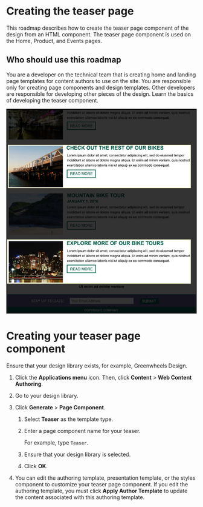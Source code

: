 # Creating the teaser page

This roadmap describes how to create the teaser page component of the design from an HTML component. The teaser page component is used on the Home, Product, and Events pages.

## Who should use this roadmap

You are a developer on the technical team that is creating home and landing page templates for content authors to use on the site. You are responsible only for creating page components and design templates. Other developers are responsible for developing other pieces of the design. Learn the basics of developing the teaser component.

![An HTML prototype of the home page with two teaser page components highlighted.](../../../../../../../images/teaser.jpg)


# Creating your teaser page component

Ensure that your design library exists, for example, Greenwheels Design.

1.  Click the **Applications menu** icon. Then, click **Content** \> **Web Content Authoring**.

2.  Go to your design library.

3.  Click **Generate** \> **Page Component**.

    1.  Select **Teaser** as the template type.

    2.  Enter a page component name for your teaser.

        For example, type ``Teaser``.

    3.  Ensure that your design library is selected.

    4.  Click **OK**.

4.  You can edit the authoring template, presentation template, or the styles component to customize your teaser page component. If you edit the authoring template, you must click **Apply Author Template** to update the content associated with this authoring template.


